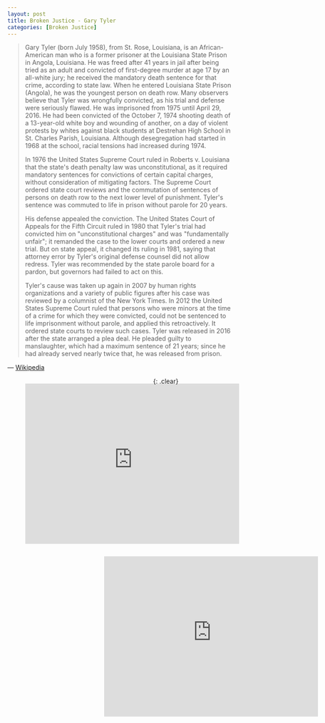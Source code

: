 ```yaml
---
layout: post
title: Broken Justice - Gary Tyler
categories: [Broken Justice]
---
```


> Gary Tyler (born July 1958), from St. Rose, Louisiana, is an African-American man who is a former prisoner at the Louisiana State Prison in Angola, Louisiana. He was freed after 41 years in jail after being tried as an adult and convicted of first-degree murder at age 17 by an all-white jury; he received the mandatory death sentence for that crime, according to state law. When he entered Louisiana State Prison (Angola), he was the youngest person on death row. Many observers believe that Tyler was wrongfully convicted, as his trial and defense were seriously flawed. He was imprisoned from 1975 until April 29, 2016. He had been convicted of the October 7, 1974 shooting death of a 13-year-old white boy and wounding of another, on a day of violent protests by whites against black students at Destrehan High School in St. Charles Parish, Louisiana. Although desegregation had started in 1968 at the school, racial tensions had increased during 1974.
>
> In 1976 the United States Supreme Court ruled in Roberts v. Louisiana that the state's death penalty law was unconstitutional, as it required mandatory sentences for convictions of certain capital charges, without consideration of mitigating factors. The Supreme Court ordered state court reviews and the commutation of sentences of persons on death row to the next lower level of punishment. Tyler's sentence was commuted to life in prison without parole for 20 years.
>
> His defense appealed the conviction. The United States Court of Appeals for the Fifth Circuit ruled in 1980 that Tyler's trial had convicted him on "unconstitutional charges" and was "fundamentally unfair"; it remanded the case to the lower courts and ordered a new trial. But on state appeal, it changed its ruling in 1981, saying that attorney error by Tyler's original defense counsel did not allow redress. Tyler was recommended by the state parole board for a pardon, but governors had failed to act on this.
>
> Tyler's cause was taken up again in 2007 by human rights organizations and a variety of public figures after his case was reviewed by a columnist of the New York Times. In 2012 the United States Supreme Court ruled that persons who were minors at the time of a crime for which they were convicted, could not be sentenced to life imprisonment without parole, and applied this retroactively. It ordered state courts to review such cases. Tyler was released in 2016 after the state arranged a plea deal. He pleaded guilty to manslaughter, which had a maximum sentence of 21 years; since he had already served nearly twice that, he was released from prison.

&#8212; <a href="https://en.wikipedia.org/wiki/Gary_Tyler">Wikipedia</a>

<figure class="fig1">
<div class="responsive-video"><iframe width="480" height="360" src="https://www.youtube-nocookie.com/embed/YAQ573AFp60" frameborder="0" allow="accelerometer; autoplay; encrypted-media; gyroscope; picture-in-picture" allowfullscreen></iframe></div>
</figure>

<figure class="fig2">
<div class="responsive-video"><iframe width="480" height="360" src="https://www.youtube-nocookie.com/embed/GLd3w-R1B9I" frameborder="0" allow="accelerometer; autoplay; encrypted-media; gyroscope; picture-in-picture" allowfullscreen></iframe></div>
</figure>

{: .clear}

<style>
.fig1 {float:left; width:49%;}

.fig2 {float:right; width:49%;}

@media only screen and (max-width: 700px) {
.fig1, .fig2 {float:left; width:100%;}
}
</style>


